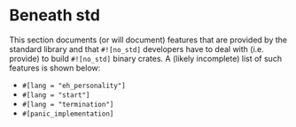 # Beneath std

This section documents (or will document) features that are provided by the standard library and
that `#![no_std]` developers have to deal with (i.e. provide) to build `#![no_std]` binary crates. A
(likely incomplete) list of such features is shown below:

- `#[lang = "eh_personality"]`
- `#[lang = "start"]`
- `#[lang = "termination"]`
- `#[panic_implementation]`
